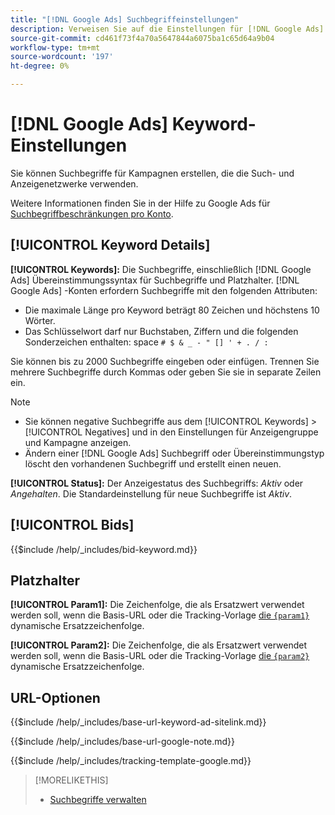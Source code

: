```yaml
---
title: "[!DNL Google Ads] Suchbegriffeinstellungen"
description: Verweisen Sie auf die Einstellungen für [!DNL Google Ads] Suchbegriffe.
source-git-commit: cd461f73f4a70a5647844a6075ba1c65d64a9b04
workflow-type: tm+mt
source-wordcount: '197'
ht-degree: 0%

---
```


# [!DNL Google Ads] Keyword-Einstellungen

Sie können Suchbegriffe für Kampagnen erstellen, die die Such- und Anzeigenetzwerke verwenden.

Weitere Informationen finden Sie in der Hilfe zu Google Ads für [Suchbegriffbeschränkungen pro Konto](https://support.google.com/google-ads/answer/6372658).

## [!UICONTROL Keyword Details]

**[!UICONTROL Keywords]:** Die Suchbegriffe, einschließlich [!DNL Google Ads] Übereinstimmungssyntax für Suchbegriffe und Platzhalter. [!DNL Google Ads] -Konten erfordern Suchbegriffe mit den folgenden Attributen:

* Die maximale Länge pro Keyword beträgt 80 Zeichen und höchstens 10 Wörter.
* Das Schlüsselwort darf nur Buchstaben, Ziffern und die folgenden Sonderzeichen enthalten: space `# $ & _ - " [] ' + . / :`

Sie können bis zu 2000 Suchbegriffe eingeben oder einfügen. Trennen Sie mehrere Suchbegriffe durch Kommas oder geben Sie sie in separate Zeilen ein.

>[!NOTE]
>
>* Sie können negative Suchbegriffe aus dem [!UICONTROL Keywords] > [!UICONTROL Negatives] und in den Einstellungen für Anzeigengruppe und Kampagne anzeigen.
>* Ändern einer [!DNL Google Ads] Suchbegriff oder Übereinstimmungstyp löscht den vorhandenen Suchbegriff und erstellt einen neuen.


**[!UICONTROL Status]:** Der Anzeigestatus des Suchbegriffs: *Aktiv* oder *Angehalten*. Die Standardeinstellung für neue Suchbegriffe ist *Aktiv*.

## [!UICONTROL Bids]

<!-- **[!UICONTROL Bid]:** -->

{{$include /help/_includes/bid-keyword.md}}

## Platzhalter

**[!UICONTROL Param1]:** Die Zeichenfolge, die als Ersatzwert verwendet werden soll, wenn die Basis-URL oder die Tracking-Vorlage [die `{param1}`](https://support.google.com/google-ads/answer/6305348) dynamische Ersatzzeichenfolge.

**[!UICONTROL Param2]:** Die Zeichenfolge, die als Ersatzwert verwendet werden soll, wenn die Basis-URL oder die Tracking-Vorlage [die `{param2}`](https://support.google.com/google-ads/answer/6305348) dynamische Ersatzzeichenfolge.

## URL-Optionen

<!-- **[!UICONTROL Base URl]:** -->

{{$include /help/_includes/base-url-keyword-ad-sitelink.md}}

<!-- **[note for Base URL field]:** -->

{{$include /help/_includes/base-url-google-note.md}}

<!-- **[!UICONTROL Tracking Template]:** -->

{{$include /help/_includes/tracking-template-google.md}}

>[!MORELIKETHIS]
>
>* [Suchbegriffe verwalten](/help/search-social-commerce/campaign-management/campaigns/keyword-manage.md)

